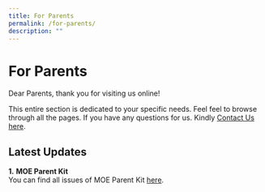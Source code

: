 ```yaml
---
title: For Parents
permalink: /for-parents/
description: ""
---
```




For Parents
===========

Dear Parents, thank you for visiting us online!  
  

This entire section is dedicated to your specific needs. Feel feel to browse through all the pages. If you have any questions for us. Kindly [Contact Us here](/contact-us/permalink/).

Latest Updates
--------------

 

**1.** **MOE Parent Kit**  
You can find all issues of MOE Parent Kit [here](https://www.moe.gov.sg/parentkit).  
  